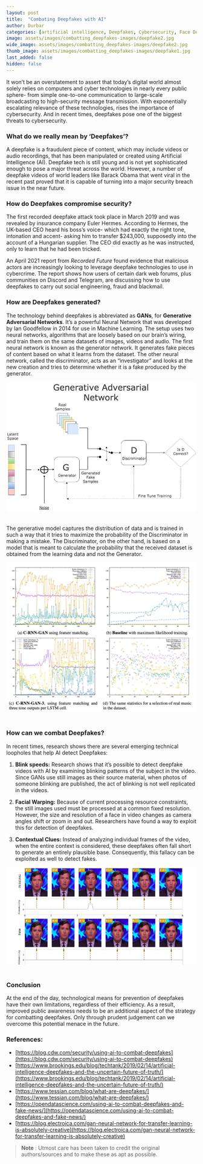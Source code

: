```yaml
---
layout: post
title:  "Combating Deepfakes with AI"
author: Durbar
categories: [artificial intelligence, Deepfakes, Cybersecurity, Face Detection]
image: assets/images/combatting_deepfakes-images/deepfake2.jpg
wide_image: assets/images/combatting_deepfakes-images/deepfake2.jpg
thumb_image: assets/images/combatting_deepfakes-images/deepfake1.jpg
last_added: false
hidden: false
---
```


It won’t be an overstatement to assert that today’s digital world almost solely relies on computers and cyber technologies in nearly every public sphere- from simple one-to-one communication to large-scale broadcasting to high-security message transmission. With exponentially escalating relevance of these technologies, rises the importance of cybersecurity. And in recent times, deepfakes pose one of the biggest threats to cybersecurity.

### What do we really mean by ‘Deepfakes’?

A deepfake is a fraudulent piece of content, which may include videos or audio recordings, that has been manipulated or created using Artificial Intelligence (AI). Deepfake tech is still young and is not yet sophisticated enough to pose a major threat across the world. However, a number of deepfake videos of world leaders like Barack Obama that went viral in the recent past proved that it is capable of turning into a major security breach issue in the near future.

### How do Deepfakes compromise security?

The first recorded deepfake attack took place in March 2019 and was revealed by insurance company Euler Hermes. According to Hermes, the UK-based CEO heard his boss’s voice- which had exactly the right tone, intonation and accent- asking him to transfer $243,000, supposedly into the account of a Hungarian supplier. The CEO did exactly as he was instructed, only to learn that he had been tricked.

An April 2021 report from _Recorded Future_ found evidence that malicious actors are increasingly looking to leverage deepfake technologies to use in cybercrime. The report shows how users of certain dark web forums, plus communities on Discord and Telegram, are discussing how to use deepfakes to carry out social engineering, fraud and blackmail.

### How are Deepfakes generated?

The technology behind deepfakes is abbreviated as **GANs**, for **Generative Adversarial Networks**. It’s a powerful Neural Network that was developed by Ian Goodfellow in 2014 for use in Machine Learning. The setup uses two neural networks, algorithms that are loosely based on our brain’s wiring, and train them on the same datasets of images, videos and audio. The first neural network is known as the generator network. It generates fake pieces of content based on what it learns from the dataset. The other neural network, called the discriminator, acts as an “investigator” and looks at the new creation and tries to determine whether it is a fake produced by the generator.

<div align="center">
 <img src="/assets/images/combatting_deepfakes-images/DF1.png"/>
</div>
<br>

The generative model captures the distribution of data and is trained in such a way that it tries to maximize the probability of the Discriminator in making a mistake. The Discriminator, on the other hand, is based on a model that is meant to calculate the probability that the received dataset is obtained from the learning data and not the Generator.

<div align="center">
 <img src="/assets/images/combatting_deepfakes-images/DF2.png"/>
</div>
<br>

### How can we combat Deepfakes?

In recent times, research shows there are several emerging technical loopholes that help AI detect Deepfakes:
1.  **Blink speeds:** Research shows that it’s possible to detect deepfake videos with AI by examining blinking patterns of the subject in the video. Since GANs use still images as their source material, when photos of someone blinking are published, the act of 
blinking is not well replicated in the videos.

1.  **Facial Warping:** Because of current processing resource constraints, the still images used must be processed at a common fixed resolution. However, the size and resolution of a face in video changes as camera angles shift or zoom in and out. Researchers have found a way to exploit this for detection of deepfakes.

1. **Contextual Clues:** Instead of analyzing individual frames of the video, when the entire context is considered, these deepfakes often fall short to generate an entirely plausible base. Consequently, this fallacy can be exploited as well to detect fakes.

<div align="center">
 <img src="/assets/images/combatting_deepfakes-images/DF3.png"/>
</div>
<br>

### Conclusion
At the end of the day, technological means for prevention of deepfakes have their own limitations, regardless of their efficiency. As a result, improved public awareness needs to be an additional aspect of the strategy for combatting deepfakes. Only through prudent judgement can we overcome this potential menace in the future.

### References:

- [https://blog.cdw.com/security/using-ai-to-combat-deepfakes](https://blog.cdw.com/security/using-ai-to-combat-deepfakes)
- [https://www.brookings.edu/blog/techtank/2019/02/14/artificial-intelligence-deepfakes-and-the-uncertain-future-of-truth/](https://www.brookings.edu/blog/techtank/2019/02/14/artificial-intelligence-deepfakes-and-the-uncertain-future-of-truth/)
- [https://www.tessian.com/blog/what-are-deepfakes/](https://www.tessian.com/blog/what-are-deepfakes/)
- [https://opendatascience.com/using-ai-to-combat-deepfakes-and-fake-news/](https://opendatascience.com/using-ai-to-combat-deepfakes-and-fake-news/)
- [https://blog.electroica.com/gan-neural-network-for-transfer-learning-is-absolutely-creative](https://blog.electroica.com/gan-neural-network-for-transfer-learning-is-absolutely-creative)

> **Note** :
> Utmost care has been taken to credit the original authors/sources and to make these as apt as possible.
